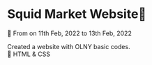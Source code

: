 # Squid Market Website🦑

📅 From on 11th Feb, 2022 to 13th Feb, 2022

  Created a website with OLNY basic codes.<br>
 📍 HTML & CSS
